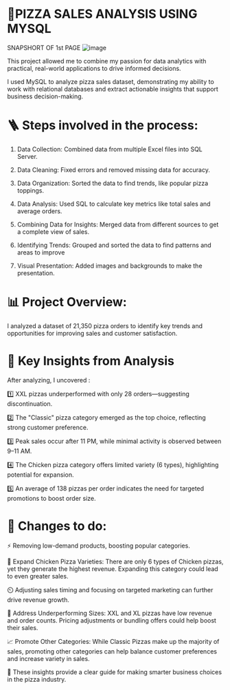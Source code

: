 # 🍕PIZZA SALES ANALYSIS USING MYSQL 

SNAPSHORT OF 1st PAGE
![image](https://github.com/user-attachments/assets/0ea95c78-f3c4-4c0a-af04-60d4d2067a53)

This project allowed me to combine my passion for data analytics with practical, real-world applications to drive informed decisions.

I used MySQL to analyze pizza sales dataset, demonstrating my ability to work with relational databases and extract actionable insights that support business decision-making.



# 🪜 Steps involved in the process:

1. Data Collection: Combined data from multiple Excel files into SQL Server.

2. Data Cleaning: Fixed errors and removed missing data for accuracy.

3. Data Organization: Sorted the data to find trends, like popular pizza toppings.

4. Data Analysis: Used SQL to calculate key metrics like total sales and average orders.

5. Combining Data for Insights: Merged data from different sources to get a complete view of sales.

6. Identifying Trends: Grouped and sorted the data to find patterns and areas to improve

7. Visual Presentation: Added images and backgrounds to make the presentation.



# 📊 Project Overview:

I analyzed a dataset of 21,350 pizza orders to identify key trends and opportunities for improving sales and customer satisfaction.



# 🌟 Key Insights from Analysis

After analyzing, I uncovered :

1️⃣ XXL pizzas underperformed with only 28 orders—suggesting discontinuation.

2️⃣ The "Classic" pizza category emerged as the top choice, reflecting strong customer preference.

3️⃣ Peak sales occur after 11 PM, while minimal activity is observed between 9–11 AM.

4️⃣ The Chicken pizza category offers limited variety (6 types), highlighting potential for expansion.

5️⃣ An average of 138 pizzas per order indicates the need for targeted promotions to boost order size.



# 🌟 Changes to do:

⚡ Removing low-demand products, boosting popular categories.

🍗 Expand Chicken Pizza Varieties: There are only 6 types of Chicken pizzas,     yet they generate the highest revenue. Expanding this category could lead to even greater sales.

⏲️  Adjusting sales timing and focusing on targeted marketing can further drive revenue growth.

🍕 Address Underperforming Sizes: XXL and XL pizzas have low revenue and order counts. Pricing adjustments or bundling offers could help boost their sales.

📈 Promote Other Categories: While Classic Pizzas make up the majority of sales, promoting other categories can help balance customer preferences and increase variety in sales.

🔹 These insights provide a clear guide for making smarter business choices in the pizza industry.

